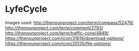 LyfeCycle
=========

Images used:
http://thenounproject.com/term/compass/52476/
http://thenounproject.com/term/comment/2793/
http://thenounproject.com/term/traffic-cone/4849/
https://thenounproject.com/icon/31619/download-options/
https://thenounproject.com/icon/20135/file-options/
